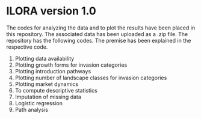 # ILORA version 1.0
The codes for analyzing the data and to plot the results have been placed in this repository. The associated data has been uploaded as a .zip file.
The repository has the following codes. The premise has been explained in the respective code.
1. Plotting data availability
2. Plotting growth forms for invasion categories
3. Plotting introduction pathways
4. Plotting number of landscape classes for invasion categories
5. Plotting market dynamics
6. To compute descriptive statistics
7. Imputation of missing data
8. Logistic regression
9. Path analysis
